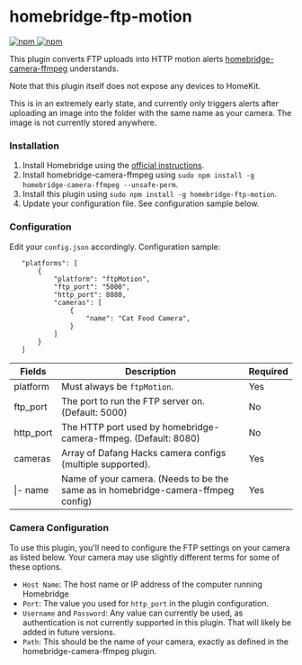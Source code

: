 # homebridge-ftp-motion
[![npm](https://img.shields.io/npm/v/homebridge-ftp-motion) ![npm](https://img.shields.io/npm/dt/homebridge-ftp-motion)](https://www.npmjs.com/package/homebridge-ftp-motion)

This plugin converts FTP uploads into HTTP motion alerts [homebridge-camera-ffmpeg](https://github.com/homebridge-plugins/homebridge-camera-ffmpeg) understands.

Note that this plugin itself does not expose any devices to HomeKit.

This is in an extremely early state, and currently only triggers alerts after uploading an image into the folder with the same name as your camera. The image is not currently stored anywhere.

### Installation
1. Install Homebridge using the [official instructions](https://github.com/homebridge/homebridge/wiki).
2. Install homebridge-camera-ffmpeg using `sudo npm install -g homebridge-camera-ffmpeg --unsafe-perm`.
3. Install this plugin using `sudo npm install -g homebridge-ftp-motion`.
4. Update your configuration file. See configuration sample below.

### Configuration
Edit your `config.json` accordingly. Configuration sample:
 ```
    "platforms": [
        {
            "platform": "ftpMotion",
            "ftp_port": "5000",
            "http_port": 8080,
            "cameras": [
                {
                    "name": "Cat Food Camera",
                }
            ]
        }
    ]
```

| Fields               | Description                                                                             | Required |
|----------------------|-----------------------------------------------------------------------------------------|----------|
| platform             | Must always be `ftpMotion`.                                                             | Yes      |
| ftp_port             | The port to run the FTP server on. (Default: 5000)                                      | No       |
| http_port            | The HTTP port used by homebridge-camera-ffmpeg. (Default: 8080)                         | No       |
| cameras              | Array of Dafang Hacks camera configs (multiple supported).                              | Yes      |
| \|- name             | Name of your camera. (Needs to be the same as in homebridge-camera-ffmpeg config)       | Yes      |

### Camera Configuration
To use this plugin, you'll need to configure the FTP settings on your camera as listed below. Your camera may use slightly different terms for some of these options.
- `Host Name`: The host name or IP address of the computer running Homebridge
- `Port`: The value you used for `http_port` in the plugin configuration.
- `Username` and `Password`: Any value can currently be used, as authentication is not currently supported in this plugin. That will likely be added in future versions.
- `Path`: This should be the name of your camera, exactly as defined in the homebridge-camera-ffmpeg plugin.
